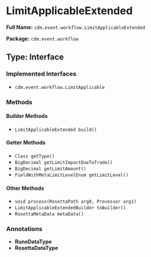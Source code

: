 # LimitApplicableExtended

**Full Name:** `cdm.event.workflow.LimitApplicableExtended`

**Package:** `cdm.event.workflow`

## Type: Interface

### Implemented Interfaces

- `cdm.event.workflow.LimitApplicable`

### Methods

#### Builder Methods

- `LimitApplicableExtended build()`

#### Getter Methods

- `Class getType()`
- `BigDecimal getLimitImpactDueToTrade()`
- `BigDecimal getLimitAmount()`
- `FieldWithMetaLimitLevelEnum getLimitLevel()`

#### Other Methods

- `void process(RosettaPath arg0, Processor arg1)`
- `LimitApplicableExtendedBuilder toBuilder()`
- `RosettaMetaData metaData()`

### Annotations

- **RuneDataType**
- **RosettaDataType**

